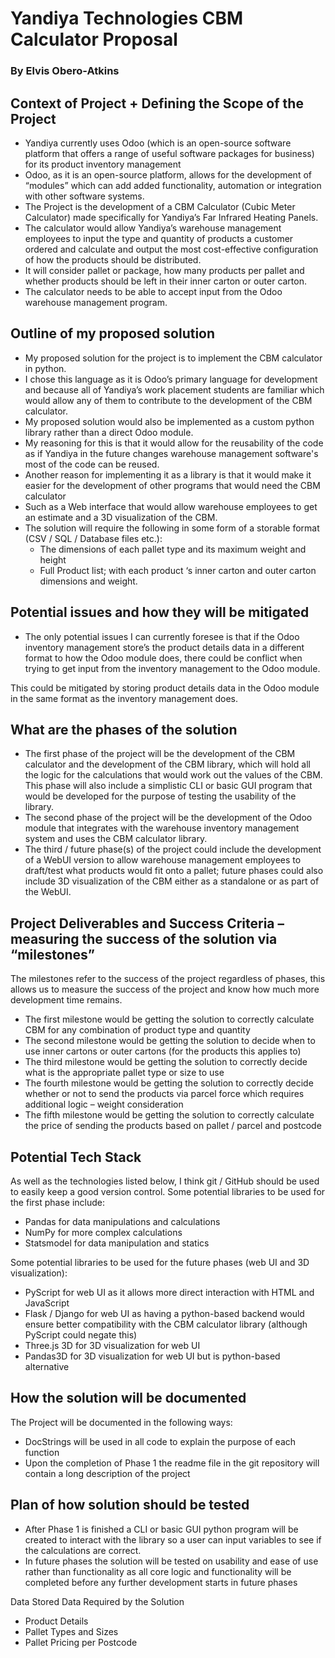 # Yandiya Technologies CBM Calculator Proposal

### By Elvis Obero-Atkins

## Context of Project + Defining the Scope of the Project

- Yandiya currently uses Odoo (which is an open-source software platform that offers a range of useful software packages for business) for its product inventory management
- Odoo, as it is an open-source platform, allows for the development of “modules” which can add added functionality, automation or integration with other software systems.
- The Project is the development of a CBM Calculator (Cubic Meter Calculator) made specifically for Yandiya’s Far Infrared Heating Panels.
- The calculator would allow Yandiya’s warehouse management employees to input the type and quantity of products a customer ordered and calculate and output the most cost-effective configuration of how the products should be distributed.
- It will consider pallet or package, how many products per pallet and whether products should be left in their inner carton or outer carton.
- The calculator needs to be able to accept input from the Odoo warehouse management program.

## Outline of my proposed solution

- My proposed solution for the project is to implement the CBM calculator in python.
- I chose this language as it is Odoo’s primary language for development and because all of Yandiya’s work placement students are familiar which would allow any of them to contribute to the development of the CBM calculator.
- My proposed solution would also be implemented as a custom python library rather than a direct Odoo module.
- My reasoning for this is that it would allow for the reusability of the code as if Yandiya in the future changes warehouse management software's most of the code can be reused.
- Another reason for implementing it as a library is that it would make it easier for the development of other programs that would need the CBM calculator
- Such as a Web interface that would allow warehouse employees to get an estimate and a 3D visualization of the CBM.
- The solution will require the following in some form of a storable format (CSV / SQL / Database files etc.):
  - The dimensions of each pallet type and its maximum weight and height
  - Full Product list; with each product ‘s inner carton and outer carton dimensions and weight.

## Potential issues and how they will be mitigated

- The only potential issues I can currently foresee is that if the Odoo inventory management store’s the product details data in a different format to how the Odoo module does, there could be conflict when trying to get input from the inventory management to the Odoo module.

This could be mitigated by storing product details data in the Odoo module in the same format as the inventory management does.

## What are the phases of the solution

- The first phase of the project will be the development of the CBM calculator and the development of the CBM library, which will hold all the logic for the calculations that would work out the values of the CBM. This phase will also include a simplistic CLI or basic GUI program that would be developed for the purpose of testing the usability of the library.
- The second phase of the project will be the development of the Odoo module that integrates with the warehouse inventory management system and uses the CBM calculator library.
- The third / future phase(s) of the project could include the development of a WebUI version to allow warehouse management employees to draft/test what products would fit onto a pallet; future phases could also include 3D visualization of the CBM either as a standalone or as part of the WebUI.

## Project Deliverables and Success Criteria – measuring the success of the solution via “milestones”

The milestones refer to the success of the project regardless of phases, this allows us to measure the success of the project and know how much more development time remains.

- The first milestone would be getting the solution to correctly calculate CBM for any combination of product type and quantity
- The second milestone would be getting the solution to decide when to use inner cartons or outer cartons (for the products this applies to)
- The third milestone would be getting the solution to correctly decide what is the appropriate pallet type or size to use
- The fourth milestone would be getting the solution to correctly decide whether or not to send the products via parcel force which requires additional logic – weight consideration
- The fifth milestone would be getting the solution to correctly calculate the price of sending the products based on pallet / parcel and postcode

## Potential Tech Stack

As well as the technologies listed below, I think git / GitHub should be used to easily keep a good version control.
Some potential libraries to be used for the first phase include:

- Pandas for data manipulations and calculations
- NumPy for more complex calculations
- Statsmodel for data manipulation and statics

Some potential libraries to be used for the future phases (web UI and 3D visualization):

- PyScript for web UI as it allows more direct interaction with HTML and JavaScript
- Flask / Django for web UI as having a python-based backend would ensure better compatibility with the CBM calculator library (although PyScript could negate this)
- Three.js 3D for 3D visualization for web UI
- Pandas3D for 3D visualization for web UI but is python-based alternative

## How the solution will be documented

The Project will be documented in the following ways:

- DocStrings will be used in all code to explain the purpose of each function
- Upon the completion of Phase 1 the readme file in the git repository will contain a long description of the project

## Plan of how solution should be tested

- After Phase 1 is finished a CLI or basic GUI python program will be created to interact with the library so a user can input variables to see if the calculations are correct.
- In future phases the solution will be tested on usability and ease of use rather than functionality as all core logic and functionality will be completed before any further development starts in future phases

Data Stored Data Required by the Solution

- Product Details
- Pallet Types and Sizes
- Pallet Pricing per Postcode
